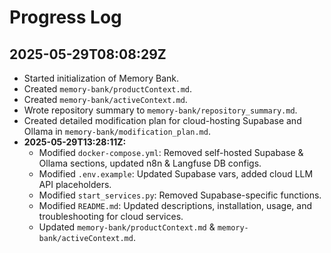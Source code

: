 # Progress Log

## 2025-05-29T08:08:29Z
- Started initialization of Memory Bank.
- Created `memory-bank/productContext.md`.
- Created `memory-bank/activeContext.md`.
- Wrote repository summary to `memory-bank/repository_summary.md`.
- Created detailed modification plan for cloud-hosting Supabase and Ollama in `memory-bank/modification_plan.md`.
- **2025-05-29T13:28:11Z:**
  - Modified `docker-compose.yml`: Removed self-hosted Supabase & Ollama sections, updated n8n & Langfuse DB configs.
  - Modified `.env.example`: Updated Supabase vars, added cloud LLM API placeholders.
  - Modified `start_services.py`: Removed Supabase-specific functions.
  - Modified `README.md`: Updated descriptions, installation, usage, and troubleshooting for cloud services.
  - Updated `memory-bank/productContext.md` & `memory-bank/activeContext.md`.